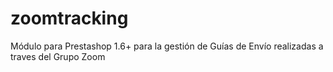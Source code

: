 # zoomtracking
Módulo para Prestashop 1.6+ para la gestión de Guías de Envío realizadas a traves del Grupo Zoom
